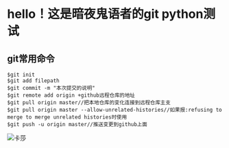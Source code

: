 # hello！这是暗夜鬼语者的git python测试

## git常用命令

```git
$git init
$git add filepath
$git commit -m "本次提交的说明"
$git remote add origin +github远程仓库的地址
$git pull origin master//把本地仓库的变化连接到远程仓库主支
$git pull origin master --allow-unrelated-histories//如果报:refusing to merge to merge unrelated histories时使用
$git push -u origin master//推送变更到github上面
```

![卡莎](https://github.com/anyeguiyuzhe/my-picture/blob/master/001.jpg)
